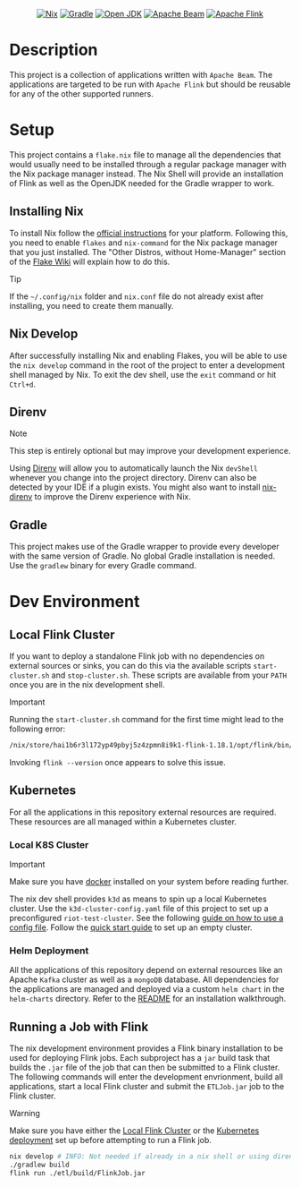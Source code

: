 <div align="center">
<!-- INFO: The empty line is required for center to work.-->

[![Nix](https://img.shields.io/badge/Nix_devShell-%235277C3?style=for-the-badge&logo=NixOS&logoColor=white)](https://nixos.wiki/wiki/Flakes)
[![Gradle](https://img.shields.io/badge/Gradle%208.6-02303A?style=for-the-badge&logo=Gradle&logoColor=white)](https://docs.gradle.org/8.6/userguide/userguide.html)
[![Open JDK](https://img.shields.io/badge/OpenJDK%2011.0.19-%23437291?style=for-the-badge&logo=openjdk&logoColor=white)](https://openjdk.org/projects/jdk/11/)
[![Apache Beam](https://custom-icon-badges.demolab.com/badge/Apache%20Beam%202.54-orange?style=for-the-badge&logo=apache-beam&logoColor=white)](https://beam.apache.org/)
[![Apache Flink](https://img.shields.io/badge/Apache%20Flink%201.18.1-E6526F?style=for-the-badge&logo=Apache%20Flink&logoColor=white)](https://flink.apache.org/)
</div>

# Description
This project is a collection of applications written with `Apache Beam`.
The applications are targeted to be run with `Apache Flink` but should be reusable for any of the other supported runners.

# Setup
This project contains a `flake.nix` file to manage all the dependencies that would usually need to be installed through a regular package manager
with the Nix package manager instead. The Nix Shell will provide an installation of Flink as well as the OpenJDK needed for the Gradle wrapper to work.

## Installing Nix
To install Nix follow the [official instructions](https://nixos.org/download) for your platform.
Following this, you need to enable `flakes` and `nix-command` for the Nix package manager that you just installed.
The "Other Distros, without Home-Manager" section of the [Flake Wiki](https://nixos.wiki/wiki/Flakes) will explain how to do this.
> [!TIP]
> If the `~/.config/nix` folder and `nix.conf` file do not already exist after installing, you need to create them manually.

## Nix Develop
After successfully installing Nix and enabling Flakes, you will be able to use the `nix develop` command in the root of the project to enter a
development shell managed by Nix. To exit the dev shell, use the `exit` command or hit `Ctrl+d`.

## Direnv
> [!NOTE]
> This step is entirely optional but may improve your development experience.

Using [Direnv](https://direnv.net/) will allow you to automatically launch the Nix `devShell` whenever you change into the project directory.
Direnv can also be detected by your IDE if a plugin exists.
You might also want to install [nix-direnv](https://github.com/nix-community/nix-direnv) to improve the Direnv experience with Nix.

## Gradle
This project makes use of the Gradle wrapper to provide every developer with the same version of Gradle. No global Gradle installation is needed.
Use the `gradlew` binary for every Gradle command.

# Dev Environment

## Local Flink Cluster
If you want to deploy a standalone Flink job with no dependencies on external sources or sinks,
you can do this via the available scripts `start-cluster.sh` and `stop-cluster.sh`.
These scripts are available from your `PATH` once you are in the nix development shell. 

>[!IMPORTANT]
>Running the `start-cluster.sh` command for the first time might lead to the following error:
>```bash
> /nix/store/hai1b6r3l172yp49pbyj5z4zpmn8i9k1-flink-1.18.1/opt/flink/bin/flink-daemon.sh: line 139: /tmp/flink-logs/flink-<user-name>-standalonesession-0-<host-name>.out: No such file or directory
>```
> Invoking `flink --version` once appears to solve this issue.

## Kubernetes
For all the applications in this repository external resources are required.
These resources are all managed within a Kubernetes cluster.

### Local K8S Cluster
> [!IMPORTANT]
> Make sure you have [docker](https://www.docker.com/) installed on your system before reading further.

The nix dev shell provides `k3d` as means to spin up a local Kubernetes cluster.
Use the `k3d-cluster-config.yaml` file of this project to set up a preconfigured `riot-test-cluster`.
See the following [guide on how to use a config file](https://k3d.io/v5.0.0/usage/configfile/#usage).
Follow the [quick start guide](https://k3d.io/v5.6.3/#quick-start) to set up an empty cluster.


### Helm Deployment
All the applications of this repository depend on external resources like an Apache `Kafka` cluster as well as a `mongoDB` database.
All dependencies for the applications are managed and deployed via a custom `helm chart` in the `helm-charts` directory.
Refer to the [README](./helm-charts/riot-applications/README.md) for an installation walkthrough.

## Running a Job with Flink
The nix development environment provides a Flink binary installation to be used for deploying Flink jobs.
Each subproject has a `jar` build task that builds the `.jar` file of the job that can then be submitted to a Flink cluster.
The following commands will enter the development envrionment, build all applications, start a local Flink cluster
and submit the `ETLJob.jar` job to the Flink cluster.

>[!WARNING]
> Make sure you have either the [Local Flink Cluster](#local-flink-cluster) or the [Kubernetes deployment](#kubernetes)
> set up before attempting to run a Flink job.

```bash
nix develop # INFO: Not needed if already in a nix shell or using direnv.
./gradlew build
flink run ./etl/build/FlinkJob.jar
```

